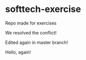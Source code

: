 # softtech-exercise
Repo made for exercises

We resolved the conflict!

Edited again in master branch!

Hello, again!

